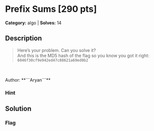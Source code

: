 # Prefix Sums [290 pts]

**Category:** algo
| **Solves:** 14

## Description
>Here’s your problem. Can you solve it?<br>And this is the MD5 hash of the flag so you know you got it right: <br>```6046f30cf9e942ed47c88621a69ed0b2```<br><br>Author: **```Aryan```**

### Hint
 
## Solution

### Flag

